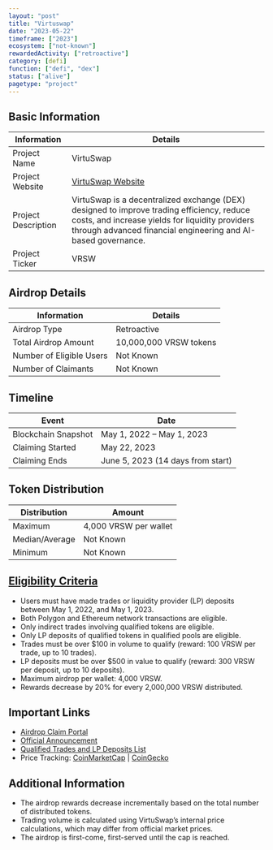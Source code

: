 ```yaml
---
layout: "post"
title: "Virtuswap"
date: "2023-05-22"
timeframe: ["2023"]
ecosystem: ["not-known"]
rewardedActivity: ["retroactive"]
category: [defi]
function: ["defi", "dex"]
status: ["alive"]
pagetype: "project"
---
```


## Basic Information

| Information         | Details                                                                                                                                                                                                       |
| ------------------- | ------------------------------------------------------------------------------------------------------------------------------------------------------------------------------------------------------------- |
| Project Name        | VirtuSwap                                                                                                                                                                                                     |
| Project Website     | [VirtuSwap Website](https://virtuswap.io)                                                                                                                                                                     |
| Project Description | VirtuSwap is a decentralized exchange (DEX) designed to improve trading efficiency, reduce costs, and increase yields for liquidity providers through advanced financial engineering and AI-based governance. |
| Project Ticker      | VRSW                                                                                                                                                                                                          |

## Airdrop Details

| Information              | Details                |
| ------------------------ | ---------------------- |
| Airdrop Type             | Retroactive            |
| Total Airdrop Amount     | 10,000,000 VRSW tokens |
| Number of Eligible Users | Not Known              |
| Number of Claimants      | Not Known              |

## Timeline

| Event               | Date                              |
| ------------------- | --------------------------------- |
| Blockchain Snapshot | May 1, 2022 – May 1, 2023         |
| Claiming Started    | May 22, 2023                      |
| Claiming Ends       | June 5, 2023 (14 days from start) |

## Token Distribution

| Distribution   | Amount                |
| -------------- | --------------------- |
| Maximum        | 4,000 VRSW per wallet |
| Median/Average | Not Known             |
| Minimum        | Not Known             |

## [Eligibility Criteria](https://medium.com/@virtuswap/virtuswap-initium-airdrop-3d89a8cdd40f)

- Users must have made trades or liquidity provider (LP) deposits between May 1, 2022, and May 1, 2023.
- Both Polygon and Ethereum network transactions are eligible.
- Only indirect trades involving qualified tokens are eligible.
- Only LP deposits of qualified tokens in qualified pools are eligible.
- Trades must be over $100 in volume to qualify (reward: 100 VRSW per trade, up to 10 trades).
- LP deposits must be over $500 in value to qualify (reward: 300 VRSW per deposit, up to 10 deposits).
- Maximum airdrop per wallet: 4,000 VRSW.
- Rewards decrease by 20% for every 2,000,000 VRSW distributed.

## Important Links

- [Airdrop Claim Portal](https://airdrop.virtuswap.io)
- [Official Announcement](https://medium.com/@virtuswap/virtuswap-initium-airdrop-3d89a8cdd40f)
- [Qualified Trades and LP Deposits List](https://medium.com/@virtuswap/virtuswap-initium-airdrop-3d89a8cdd40f)
- Price Tracking: [CoinMarketCap](https://coinmarketcap.com/currencies/virtuswap) | [CoinGecko](https://www.coingecko.com/en/coins/virtuswap)

## Additional Information

- The airdrop rewards decrease incrementally based on the total number of distributed tokens.
- Trading volume is calculated using VirtuSwap’s internal price calculations, which may differ from official market prices.
- The airdrop is first-come, first-served until the cap is reached.